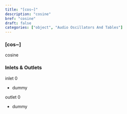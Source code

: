```yaml
---
title: "[cos~]"
description: "cosine"
bref: "cosine"
draft: false
categories: ["object", "Audio Oscillators And Tables"]
---
```


### [cos~]

cosine

### Inlets & Outlets

inlet 0

 - dummy

outlet 0

 - dummy
 
